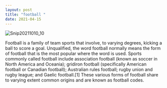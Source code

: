 ```yaml
--- 
layout: post 
title: "football " 
date: 2021-04-15
--- 
```


![Snip20211010_10](https://user-images.githubusercontent.com/92096822/136696132-81e0dc97-2299-4f54-a3fd-ed99193fd48e.png)

Football is a family of team sports that involve, to varying degrees, kicking a ball to score a goal. Unqualified, the word football normally means the form of football that is the most popular where the word is used. Sports commonly called football include association football (known as soccer in North America and Oceania); gridiron football (specifically American football or Canadian football); Australian rules football; rugby union and rugby league; and Gaelic football.[1] These various forms of football share to varying extent common origins and are known as football codes. 
